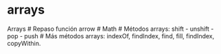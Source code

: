 # arrays
Arrays #
Repaso función arrow #
Math #
Métodos arrays: shift - unshift - pop - push #
Más métodos arrays: indexOf, findIndex, find, fill, findIndex, copyWithin.
